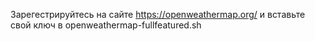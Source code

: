 Зарегестрируйтесь на сайте https://openweathermap.org/ и вставьте свой ключ в openweathermap-fullfeatured.sh
